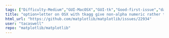 ```yaml
---
tags: ["Difficulty-Medium","GUI-MacOSX","GUI-tk","Good-first-issue","data-science","data-visualization","gtk","hacktoberfest","matplotlib","plotting","python","qt","tk","wx"]
title: "option+letter on OSX with tkagg give non-alpha numeric rather than alt-<letter>"
html_url: "https://github.com/matplotlib/matplotlib/issues/22934"
user: "tacaswell"
repo: "matplotlib/matplotlib"
---
```


